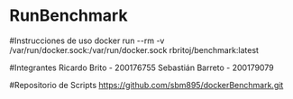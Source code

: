 # RunBenchmark
#Instrucciones de uso
docker run --rm -v /var/run/docker.sock:/var/run/docker.sock rbritoj/benchmark:latest 

#Integrantes
Ricardo Brito - 200176755
Sebastián Barreto - 200179079

#Repositorio de Scripts
https://github.com/sbm895/dockerBenchmark.git
